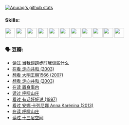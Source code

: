 
[![Anurag's github stats](https://github-readme-stats.vercel.app/api?username=w940853815)](https://github.com/anuraghazra/github-readme-stats)

### Skills:

<code><img height="32" src="https://cdn.jsdelivr.net/npm/simple-icons@v5/icons/python.svg"></code>
<code><img height="32" src="https://cdn.jsdelivr.net/npm/simple-icons@v5/icons/javascript.svg"></code>
<code><img height="32" src="https://cdn.jsdelivr.net/npm/simple-icons@v5/icons/django.svg"></code>
<code><img height="32" src="https://cdn.jsdelivr.net/npm/simple-icons@v5/icons/flask.svg"></code>
<code><img height="32" src="https://cdn.jsdelivr.net/npm/simple-icons@v5/icons/vuetify.svg"></code>
<code><img height="32" src="https://cdn.jsdelivr.net/npm/simple-icons@v5/icons/git.svg"></code>
<code><img height="32" src="https://cdn.jsdelivr.net/npm/simple-icons@v5/icons/docker.svg"></code>
<code><img height="32" src="https://cdn.jsdelivr.net/npm/simple-icons@v5/icons/postgresql.svg"></code>
<code><img height="32" src="https://cdn.jsdelivr.net/npm/simple-icons@v5/icons/elasticsearch.svg"></code>
<code><img height="32" src="https://cdn.jsdelivr.net/npm/simple-icons@v5/icons/macos.svg"></code>
<code><img height="32" src="https://cdn.jsdelivr.net/npm/simple-icons@v5/icons/linux.svg"></code>

### 🗣 豆瓣:

<!-- DOUBAN-ACTIVITIES:START -->
- [读过 当我谈跑步时我谈些什么](https://www.douban.com/people/136069238/status/3715422296/?_i=41788411)
- [在看 走向共和‎ (2003)](https://www.douban.com/people/136069238/status/3711470443/?_i=41788411)
- [想看 大明王朝1566‎ (2007)](https://www.douban.com/people/136069238/status/3710980213/?_i=41788411)
- [想看 走向共和‎ (2003)](https://www.douban.com/people/136069238/status/3710980002/?_i=41788411)
- [在读 置身事内](https://www.douban.com/people/136069238/status/3710472151/?_i=41788411)
- [读过 呼啸山庄](https://www.douban.com/people/136069238/status/3710470617/?_i=41788411)
- [看过 有话好好说‎ (1997)](https://www.douban.com/people/136069238/status/3709833172/?_i=41788411)
- [看过 安娜·卡列尼娜 Anna Karénina‎ (2013)](https://www.douban.com/people/136069238/status/3708942010/?_i=41788411)
- [在读 呼啸山庄](https://www.douban.com/people/136069238/status/3701626992/?_i=41788411)
- [读过 十三层空间](https://www.douban.com/people/136069238/status/3700755247/?_i=41788411)
<!-- DOUBAN-ACTIVITIES:END -->
<!--
**w940853815/w940853815** is a ✨ _special_ ✨ repository because its `README.md` (this file) appears on your GitHub profile.

Here are some ideas to get you started:

- 🔭 I’m currently working on ...
- 🌱 I’m currently learning ...
- 👯 I’m looking to collaborate on ...
- 🤔 I’m looking for help with ...
- 💬 Ask me about ...
- 📫 How to reach me: ...
- 😄 Pronouns: ...
- ⚡ Fun fact: ...
-->

